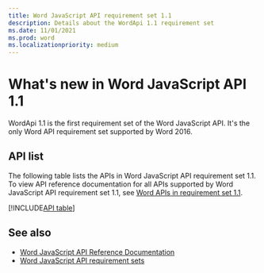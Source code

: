 ```yaml
---
title: Word JavaScript API requirement set 1.1
description: Details about the WordApi 1.1 requirement set
ms.date: 11/01/2021
ms.prod: word
ms.localizationpriority: medium
---
```


# What's new in Word JavaScript API 1.1

WordApi 1.1 is the first requirement set of the Word JavaScript API. It's the only Word API requirement set supported by Word 2016.

## API list

The following table lists the APIs in Word JavaScript API requirement set 1.1. To view API reference documentation for all APIs supported by Word JavaScript API requirement set 1.1, see [Word APIs in requirement set 1.1](/javascript/api/word?view=word-js-1.1&preserve-view=true).

[!INCLUDE[API table](../../includes/word-1_1.md)]

## See also

- [Word JavaScript API Reference Documentation](/javascript/api/word)
- [Word JavaScript API requirement sets](word-api-requirement-sets.md)
